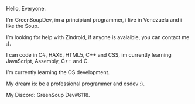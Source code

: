 Hello, Everyone.

I'm GreenSoupDev, im a principiant programmer, i live in Venezuela and i like the Soup.

I’m looking for help with Zindroid, if anyone is avalaible, you can contact me :).

I can code in C#, HAXE, HTML5, C++ and CSS, im currently learning JavaScript, Assembly, C++ and C.

I’m currently learning the OS development.

My dream is: be a professional programmer and osdev :).

My Discord: GreenSoup Dev#6118.

